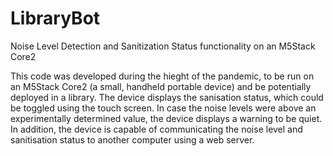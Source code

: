 # LibraryBot
Noise Level Detection and Sanitization Status functionality on an M5Stack Core2

This code was developed during the hieght of the pandemic, to be run on an M5Stack Core2 (a small, handheld portable device) and be potentially deployed in a library. The device displays the sanisation status, which could be toggled using the touch screen. In case the noise levels were above an experimentally determined value, the device displays a warning to be quiet. In addition, the device is capable of communicating the noise level and sanitisation status to another computer using a web server.
